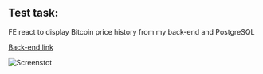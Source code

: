 ## Test task:

FE react to display Bitcoin price history from my back-end and PostgreSQL

[Back-end link](https://github.com/Regnised/test-cron-job)

![Screenstot](./assets/bitcoin-screenshot.png)
